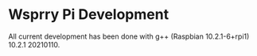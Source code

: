 # Wsprry Pi Development

All current development has been done with g++ (Raspbian 10.2.1-6+rpi1) 10.2.1 20210110.
